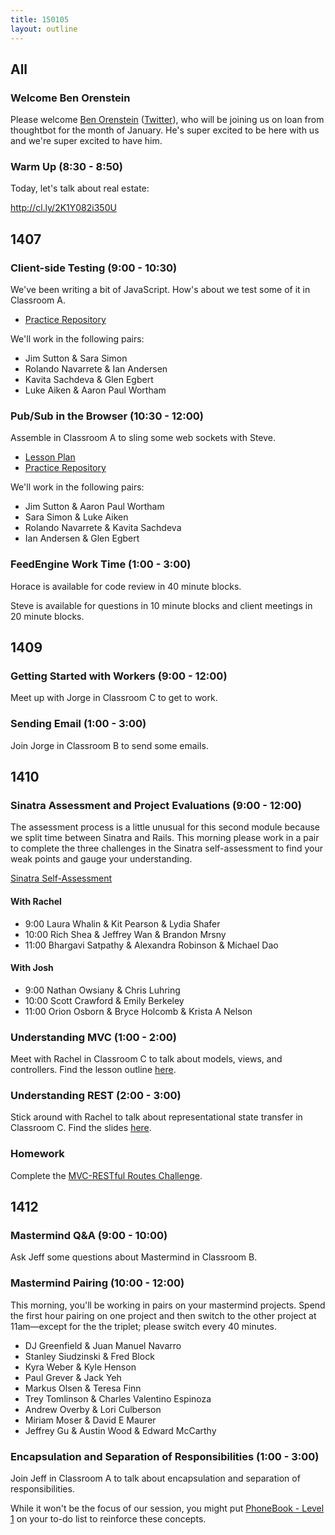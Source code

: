 ```yaml
---
title: 150105
layout: outline
---
```


## All

### Welcome Ben Orenstein

Please welcome [Ben Orenstein](http://benorenstein.com) ([Twitter](http://twitter.com/r00k)), who will be joining us on loan from thoughtbot for the month of January. He's super excited to be here with us and we're super excited to have him.

### Warm Up (8:30 - 8:50)

Today, let's talk about real estate:

http://cl.ly/2K1Y082i350U

## 1407

### Client-side Testing (9:00 - 10:30)

We've been writing a bit of JavaScript. How's about we test some of it in Classroom A.

* [Practice Repository](https://github.com/turingschool-examples/testing-javascript)

We'll work in the following pairs:

* Jim Sutton & Sara Simon
* Rolando Navarrete & Ian Andersen
* Kavita Sachdeva & Glen Egbert
* Luke Aiken & Aaron Paul Wortham

### Pub/Sub in the Browser (10:30 - 12:00)

Assemble in Classroom A to sling some web sockets with Steve.

* [Lesson Plan](https://github.com/turingschool/lesson_plans/blob/master/ruby_04-apis_and_scalability/pubsub_in_the_browser.markdown)
* [Practice Repository](https://github.com/turingschool-examples/slacker-web)

We'll work in the following pairs:

* Jim Sutton & Aaron Paul Wortham
* Sara Simon & Luke Aiken
* Rolando Navarrete & Kavita Sachdeva
* Ian Andersen & Glen Egbert


### FeedEngine Work Time (1:00 - 3:00)

Horace is available for code review in 40 minute blocks.

Steve is available for questions in 10 minute blocks and client meetings in 20 minute blocks.

## 1409

### Getting Started with Workers (9:00 - 12:00)

Meet up with Jorge in Classroom C to get to work.

### Sending Email (1:00 - 3:00)

Join Jorge in Classroom B to send some emails.

## 1410

### Sinatra Assessment and Project Evaluations (9:00 - 12:00)

The assessment process is a little unusual for this second module because we split time between Sinatra and Rails. This morning please work in a pair to complete the three challenges in the Sinatra self-assessment to find your weak points and gauge your understanding.

[Sinatra Self-Assessment](http://tutorials.jumpstartlab.com/academy/assessments/sinatra_cms.html)

#### With Rachel

* 9:00 Laura Whalin & Kit Pearson & Lydia Shafer
* 10:00 Rich Shea & Jeffrey Wan & Brandon Mrsny
* 11:00 Bhargavi Satpathy & Alexandra Robinson & Michael Dao

#### With Josh

* 9:00 Nathan Owsiany & Chris Luhring
* 10:00 Scott Crawford & Emily Berkeley
* 11:00 Orion Osborn & Bryce Holcomb & Krista A Nelson

### Understanding MVC (1:00 - 2:00)

Meet with Rachel in Classroom C to talk about models, views, and controllers. Find the lesson outline [here](https://github.com/turingschool/lesson_plans/blob/master/ruby_02-web_applications_with_ruby/intro_to_mvc.markdown).

### Understanding REST (2:00 - 3:00)

Stick around with Rachel to talk about representational state transfer in Classroom C. Find the slides [here](https://www.dropbox.com/sh/n3c9yh9ierfz20w/AAATZ_03qKZG-lTkSgZNFrl9a?dl=0).

### Homework

Complete the [MVC-RESTful Routes Challenge](https://github.com/turingschool/challenges/blob/master/mvc-routes.markdown).

## 1412

### Mastermind Q&A (9:00 - 10:00)

Ask Jeff some questions about Mastermind in Classroom B.

### Mastermind Pairing (10:00 - 12:00)

This morning, you'll be working in pairs on your mastermind projects. Spend the first hour pairing on one project and then switch to the other project at 11am—except for the the triplet; please switch every 40 minutes.

* DJ Greenfield & Juan Manuel Navarro
* Stanley Siudzinski & Fred Block
* Kyra Weber & Kyle Henson
* Paul Grever & Jack Yeh
* Markus Olsen & Teresa Finn
* Trey Tomlinson & Charles Valentino Espinoza
* Andrew Overby & Lori Culberson
* Miriam Moser & David E Maurer
* Jeffrey Gu & Austin Wood & Edward McCarthy

### Encapsulation and Separation of Responsibilities (1:00 - 3:00)

Join Jeff in Classroom A to talk about encapsulation and separation of responsibilities.

While it won't be the focus of our session, you might put [PhoneBook - Level 1](http://tutorials.jumpstartlab.com/academy/workshops/phonebook-csv-tdd/phone_book_i.html)
on your to-do list to reinforce these concepts.
